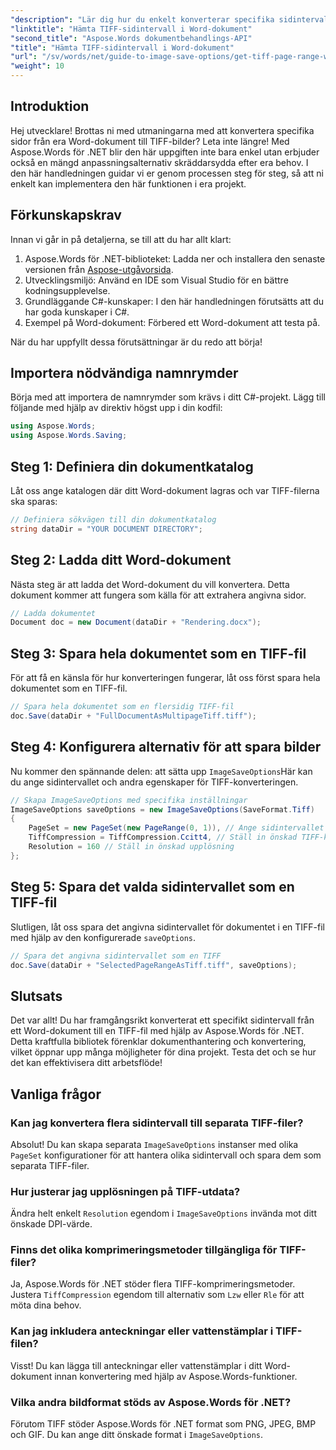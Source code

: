 ```yaml
---
"description": "Lär dig hur du enkelt konverterar specifika sidintervall till TIFF-bilder med Aspose.Words för .NET. Den här steg-för-steg-guiden guidar dig genom hela processen."
"linktitle": "Hämta TIFF-sidintervall i Word-dokument"
"second_title": "Aspose.Words dokumentbehandlings-API"
"title": "Hämta TIFF-sidintervall i Word-dokument"
"url": "/sv/words/net/guide-to-image-save-options/get-tiff-page-range-word-document/"
"weight": 10
---
```


## Introduktion

Hej utvecklare! Brottas ni med utmaningarna med att konvertera specifika sidor från era Word-dokument till TIFF-bilder? Leta inte längre! Med Aspose.Words för .NET blir den här uppgiften inte bara enkel utan erbjuder också en mängd anpassningsalternativ skräddarsydda efter era behov. I den här handledningen guidar vi er genom processen steg för steg, så att ni enkelt kan implementera den här funktionen i era projekt.

## Förkunskapskrav

Innan vi går in på detaljerna, se till att du har allt klart:

1. Aspose.Words för .NET-biblioteket: Ladda ner och installera den senaste versionen från [Aspose-utgåvorsida](https://releases.aspose.com/words/net/).
2. Utvecklingsmiljö: Använd en IDE som Visual Studio för en bättre kodningsupplevelse.
3. Grundläggande C#-kunskaper: I den här handledningen förutsätts att du har goda kunskaper i C#.
4. Exempel på Word-dokument: Förbered ett Word-dokument att testa på.

När du har uppfyllt dessa förutsättningar är du redo att börja!

## Importera nödvändiga namnrymder

Börja med att importera de namnrymder som krävs i ditt C#-projekt. Lägg till följande med hjälp av direktiv högst upp i din kodfil:

```csharp
using Aspose.Words;
using Aspose.Words.Saving;
```

## Steg 1: Definiera din dokumentkatalog

Låt oss ange katalogen där ditt Word-dokument lagras och var TIFF-filerna ska sparas:

```csharp
// Definiera sökvägen till din dokumentkatalog
string dataDir = "YOUR DOCUMENT DIRECTORY";
```

## Steg 2: Ladda ditt Word-dokument

Nästa steg är att ladda det Word-dokument du vill konvertera. Detta dokument kommer att fungera som källa för att extrahera angivna sidor.

```csharp
// Ladda dokumentet
Document doc = new Document(dataDir + "Rendering.docx");
```

## Steg 3: Spara hela dokumentet som en TIFF-fil

För att få en känsla för hur konverteringen fungerar, låt oss först spara hela dokumentet som en TIFF-fil.

```csharp
// Spara hela dokumentet som en flersidig TIFF-fil
doc.Save(dataDir + "FullDocumentAsMultipageTiff.tiff");
```

## Steg 4: Konfigurera alternativ för att spara bilder

Nu kommer den spännande delen: att sätta upp `ImageSaveOptions`Här kan du ange sidintervallet och andra egenskaper för TIFF-konverteringen.

```csharp
// Skapa ImageSaveOptions med specifika inställningar
ImageSaveOptions saveOptions = new ImageSaveOptions(SaveFormat.Tiff)
{
    PageSet = new PageSet(new PageRange(0, 1)), // Ange sidintervallet (nollbaserat)
    TiffCompression = TiffCompression.Ccitt4, // Ställ in önskad TIFF-komprimering
    Resolution = 160 // Ställ in önskad upplösning
};
```

## Steg 5: Spara det valda sidintervallet som en TIFF-fil

Slutligen, låt oss spara det angivna sidintervallet för dokumentet i en TIFF-fil med hjälp av den konfigurerade `saveOptions`.

```csharp
// Spara det angivna sidintervallet som en TIFF
doc.Save(dataDir + "SelectedPageRangeAsTiff.tiff", saveOptions);
```

## Slutsats

Det var allt! Du har framgångsrikt konverterat ett specifikt sidintervall från ett Word-dokument till en TIFF-fil med hjälp av Aspose.Words för .NET. Detta kraftfulla bibliotek förenklar dokumenthantering och konvertering, vilket öppnar upp många möjligheter för dina projekt. Testa det och se hur det kan effektivisera ditt arbetsflöde!

## Vanliga frågor

### Kan jag konvertera flera sidintervall till separata TIFF-filer?

Absolut! Du kan skapa separata `ImageSaveOptions` instanser med olika `PageSet` konfigurationer för att hantera olika sidintervall och spara dem som separata TIFF-filer.

### Hur justerar jag upplösningen på TIFF-utdata?

Ändra helt enkelt `Resolution` egendom i `ImageSaveOptions` invända mot ditt önskade DPI-värde.

### Finns det olika komprimeringsmetoder tillgängliga för TIFF-filer?

Ja, Aspose.Words för .NET stöder flera TIFF-komprimeringsmetoder. Justera `TiffCompression` egendom till alternativ som `Lzw` eller `Rle` för att möta dina behov.

### Kan jag inkludera anteckningar eller vattenstämplar i TIFF-filen?

Visst! Du kan lägga till anteckningar eller vattenstämplar i ditt Word-dokument innan konvertering med hjälp av Aspose.Words-funktioner.

### Vilka andra bildformat stöds av Aspose.Words för .NET?

Förutom TIFF stöder Aspose.Words för .NET format som PNG, JPEG, BMP och GIF. Du kan ange ditt önskade format i `ImageSaveOptions`.